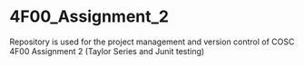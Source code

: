 # 4F00_Assignment_2
Repository is used for the project management and version control of COSC 4F00 Assignment 2 (Taylor Series and Junit testing) 
